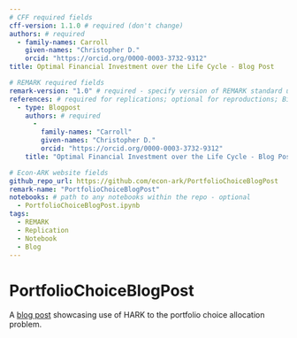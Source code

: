 ```yaml
---
# CFF required fields
cff-version: 1.1.0 # required (don't change)
authors: # required
  - family-names: Carroll
    given-names: "Christopher D."
    orcid: "https://orcid.org/0000-0003-3732-9312"
title: Optimal Financial Investment over the Life Cycle - Blog Post

# REMARK required fields
remark-version: "1.0" # required - specify version of REMARK standard used
references: # required for replications; optional for reproductions; BibTex data from original paper
  - type: Blogpost
    authors: # required
      -
        family-names: "Carroll"
        given-names: "Christopher D."
        orcid: "https://orcid.org/0000-0003-3732-9312"
    title: "Optimal Financial Investment over the Life Cycle - Blog Post" # required

# Econ-ARK website fields
github_repo_url: https://github.com/econ-ark/PortfolioChoiceBlogPost
remark-name: "PortfolioChoiceBlogPost"
notebooks: # path to any notebooks within the repo - optional
  - PortfolioChoiceBlogPost.ipynb
tags:
  - REMARK
  - Replication
  - Notebook
  - Blog
---
```


# PortfolioChoiceBlogPost

A [blog post](https://econ-ark.github.io/PortfolioChoiceBlogPost/PortfolioChoiceBlogPost.html) showcasing use of HARK to the portfolio choice allocation problem.

